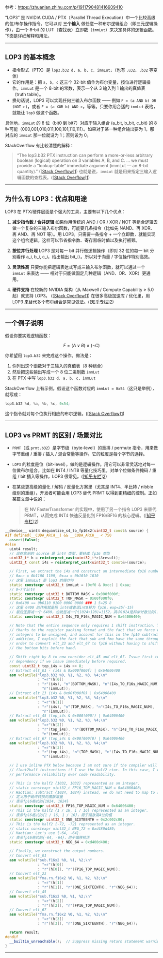 参考：https://zhuanlan.zhihu.com/p/1911790481416909410

“LOP3” 是 NVIDIA CUDA / PTX（Parallel Thread Execution）中一个比较高级的位/布尔操作指令。它可以对 **三个输入** 做任意一种布尔逻辑组合（即三元逻辑操作），由一个 8-bit 的 LUT（查找表）立即数（`immLut`）来决定具体的逻辑函数。下面是详细解释和用法。

---

## LOP3 的基本概念

* 指令形式（PTX）是 `lop3.b32 d, a, b, c, immLut;`（也有 `.u32`、`.b32` 等变体）
* 它的作用是：把 `a, b, c` 这三个 32-bit 值作为布尔变量，按位进行逻辑操作。`immLut` 是一个 8-bit 的常数，表示一个从 3 输入到 1 输出的真值表（truth table）。
* 换句话说，LOP3 可以实现任何三输入布尔函数 —— 例如 `F = (a AND b) OR (NOT c)`，或者 `F = (a XOR b) AND c`，等等。只要你用合适的 `immLut` 表格，就能让 `lop3` 做这个函数。

具体地，`immLut` 的 8 位（bit0 到 bit7）对应于输入组合 (a\_bit, b\_bit, c\_bit) 的 8 种可能（000,001,010,011,100,101,110,111）。如果对于某一种组合输出要为 1，那对应的 `immLut` 那一位就设为 1；否则设为 0。

StackOverflow 有比较清楚的解释：

> “The lop3.b32 PTX instruction can perform a more-or-less arbitrary boolean (logical) operation on 3 variables A, B, and C. … we must provide a “lookup-table” immediate argument (immLut — an 8-bit quantity).” ([[Stack Overflow](https://stackoverflow.com/questions/37149662/how-to-write-lop3-based-instructions-for-maxwell-and-up-nvidia-architecture?utm_source=chatgpt.com)][1])
> 也就是说，`immLut` 就是用来指定三输入逻辑函数的查找表。([[Stack Overflow](https://stackoverflow.com/questions/37149662/how-to-write-lop3-based-instructions-for-maxwell-and-up-nvidia-architecture?utm_source=chatgpt.com)][1])

---

## 为什么有 LOP3：优点和用途

LOP3 在 PTX/硬件层面是个强大的工具，主要有以下几个优点：

1. **减少指令数 / 合并逻辑**
   如果你用传统的 AND / OR / XOR / NOT 等组合逻辑去做一个复杂的三输入布尔函数，可能要几条指令（比如先 NAND、再 XOR、再 AND、再 NOT 等）。用 LOP3，只需要一条指令 + 一个立即数，就能实现这个组合逻辑。这样可以节省指令数、寄存器临时值以及执行瓶颈。

2. **按位并行处理**
   LOP3 是对每一 bit 并行做逻辑操作（即对 32 位的每一 bit 分别看作 a\_i, b\_i, c\_i，给出输出 bit\_i）。所以对于向量 / 字位操作特别高效。

3. **灵活性高**
   只要你能把逻辑表达式写成三输入布尔函数，就可以通过一个 `immLut` 来表达 —— 相对于只能做固定几种逻辑（AND、OR、XOR）更通用。

4. **硬件支持**
   在较新的 NVIDIA 架构（从 Maxwell / Compute Capability ≥ 5.0 起）就支持 LOP3。 ([[Stack Overflow](https://stackoverflow.com/questions/37149662/how-to-write-lop3-based-instructions-for-maxwell-and-up-nvidia-architecture?utm_source=chatgpt.com)][1])
   在很多高级加速库 / 优化里，用 LOP3 来替代多个布尔组合是常见做法。([[知乎专栏](https://zhuanlan.zhihu.com/p/657073857?utm_source=chatgpt.com)][2])

---

## 一个例子说明

假设你要实现逻辑函数：

$$
F = (A \lor B) \land (\lnot C)
$$

你希望用 `lop3.b32` 来完成这个操作。做法是：

1. 你列出这个函数对于三输入的真值表（8 种组合）
2. 然后把这些输出写成一个 8 位二进制数 `immLut`
3. 在 PTX 中写 `lop3.b32 d, a, b, c, immLut`

StackOverflow 上有示例，假设这个函数对应的 `immLut = 0x54`（这只是举例），就写成：

```asm
lop3.b32 %d, %a, %b, %c, 0x54;
```

这个指令就对每个位执行相应的布尔逻辑。([[Stack Overflow](https://stackoverflow.com/questions/37149662/how-to-write-lop3-based-instructions-for-maxwell-and-up-nvidia-architecture?utm_source=chatgpt.com)][1])

---

## LOP3 vs PRMT 的区别 / 场景对比

* `PRMT`（或 `prmt.b32`）是字节级（byte-level）的重排 / permute 指令，用来做字节重组 / 重排 / 插入 / 混合常量等操作。它的粒度是每个字节的选择。
* `LOP3` 的粒度是位（bit-level），做的是逻辑操作。用它可以非常灵活地对每一位做布尔组合。比如在 INT4 / INT8 等量化技巧里，对单个位做条件掩码 / 重组 / bit 插入等操作，LOP3 很常见。([[知乎专栏](https://zhuanlan.zhihu.com/p/657073857?utm_source=chatgpt.com)][2])
* 在某些更高级的量化 / 解码 / 反量化方案里（尤其是 INT4、半比特 / nibble 级别的重组），开发者可能会用 LOP3 替代 PRMT 以得到更精细的控制。正如某篇文章中说的：

  > 在 NV FasterTransformer 的实现中，使用了另一个指令 LOP3 来替代 PRMT，从而完成 INT4 快速反量化到 FP16/BF16 的核心逻辑。([[知乎专栏](https://zhuanlan.zhihu.com/p/657073857?utm_source=chatgpt.com)][2])

``` cpp
__device__ uint4 dequantize_s4_to_fp16x2(uint32_t const& source) {
#if defined(__CUDA_ARCH__) && __CUDA_ARCH__ < 750
  assert(false);
#else
  uint4 result;
  // 现在拿到的 source 是 int4 类型，要转成 fp16 类型
  uint32_t* h = reinterpret_cast<uint32_t*>(&result);
  uint32_t const i4s = reinterpret_cast<uint32_t const&>(source);

  // First, we extract the i4s and construct an intermediate fp16 number.
  // 0xcc = 0b1100 1100, 0xaa = 0b1010 1010
  // 这里 immuLut 是 lop3 的操作符
  static constexpr uint32_t immLut = (0xf0 & 0xcc) | 0xaa;
  // 0~7个int4
  static constexpr uint32_t BOTTOM_MASK = 0x000f000f;
  static constexpr uint32_t TOP_MASK = 0x00f000f0;
  // 0x6400 == 0b0110 0100 0000 0000 ### 1 5=25 8
  // 这里 6400 的作用就是把 int4或者说int8转为 fp16，exp=25(-15)
  // 最后还要减一个 6480，也就是减一个(1024+128)=1152，其中1024是科学计数法的1.0中的1，128是int转uint时多加的。
  static constexpr uint32_t I4s_TO_F16s_MAGIC_NUM = 0x64006400;

  // Note that the entire sequence only requires 1 shift instruction. This is
  // thanks to the register packing format and the fact that we force our
  // integers to be unsigned, and account for this in the fp16 subtractions. In
  // addition, I exploit the fact that sub and fma have the same throughput in
  // order to convert elt_23 and elt_67 to fp16 without having to shift them to
  // the bottom bits before hand.

  // Shift right by 8 to now consider elt_45 and elt_67. Issue first to hide RAW
  // dependency if we issue immediately before required.
  const uint32_t top_i4s = i4s >> 8;
  // Extract elt_01 - (i4s & 0x000f000f) | 0x64006400
  asm volatile("lop3.b32 %0, %1, %2, %3, %4;\n"
               : "=r"(h[0])
               : "r"(i4s), "n"(BOTTOM_MASK), "n"(I4s_TO_F16s_MAGIC_NUM),
                 "n"(immLut));
  // Extract elt_23 (i4s & 0x00f000f0) | 0x64006400
  asm volatile("lop3.b32 %0, %1, %2, %3, %4;\n"
               : "=r"(h[1])
               : "r"(i4s), "n"(TOP_MASK), "n"(I4s_TO_F16s_MAGIC_NUM),
                 "n"(immLut));
  // Extract elt_45 (top_i4s & 0x000f000f) | 0x64006400
  asm volatile("lop3.b32 %0, %1, %2, %3, %4;\n"
               : "=r"(h[2])
               : "r"(top_i4s), "n"(BOTTOM_MASK), "n"(I4s_TO_F16s_MAGIC_NUM),
                 "n"(immLut));
  // Extract elt_67 (top_i4s & 0x00f000f0) | 0x64006400
  asm volatile("lop3.b32 %0, %1, %2, %3, %4;\n"
               : "=r"(h[3])
               : "r"(top_i4s), "n"(TOP_MASK), "n"(I4s_TO_F16s_MAGIC_NUM),
                 "n"(immLut));

  // I use inline PTX below because I am not sure if the compiler will emit
  // float2half instructions if I use the half2 ctor. In this case, I chose
  // performance reliability over code readability.

  // This is the half2 {1032, 1032} represented as an integer.
  // static constexpr uint32_t FP16_TOP_MAGIC_NUM = 0x64086408;
  // Haotian: subtract {1024, 1024} instead, we do not need to map to [-8, 7]
  // 定义用于最终转换的魔数常量
  // 表示fp16格式的{1024, 1024}
  static constexpr uint32_t FP16_TOP_MAGIC_NUM = 0x64006400;
  // This is the half2 {1 / 16, 1 / 16} represented as an integer.
  // 表示fp16格式的{1 / 16, 1 / 16}，用于缩放高4位的值
  static constexpr uint32_t ONE_SIXTEENTH = 0x2c002c00;
  // This is the half2 {-72, -72} represented as an integer.
  // static constexpr uint32_t NEG_72 = 0xd480d480;
  // Haotian: Let's use {-64, -64}.
  // 表示fp16格式的{-64, -64}，用于偏移校正
  static constexpr uint32_t NEG_64 = 0xd400d400;

  // Finally, we construct the output numbers.
  // Convert elt_01
  asm volatile("sub.f16x2 %0, %1, %2;\n"
               : "=r"(h[0])
               : "r"(h[0]), "r"(FP16_TOP_MAGIC_NUM));
  // Convert elt_23
  asm volatile("fma.rn.f16x2 %0, %1, %2, %3;\n"
               : "=r"(h[1])
               : "r"(h[1]), "r"(ONE_SIXTEENTH), "r"(NEG_64));
  // Convert elt_45
  asm volatile("sub.f16x2 %0, %1, %2;\n"
               : "=r"(h[2])
               : "r"(h[2]), "r"(FP16_TOP_MAGIC_NUM));
  // Convert elt_67
  asm volatile("fma.rn.f16x2 %0, %1, %2, %3;\n"
               : "=r"(h[3])
               : "r"(h[3]), "r"(ONE_SIXTEENTH), "r"(NEG_64));

  return result;
#endif
  __builtin_unreachable();  // Suppress missing return statement warning
}
```

---

[1]: https://stackoverflow.com/questions/37149662/how-to-write-lop3-based-instructions-for-maxwell-and-up-nvidia-architecture?utm_source=chatgpt.com "cuda - How to write LOP3 based instructions for Maxwell and up NVIDIA ..."
[2]: https://zhuanlan.zhihu.com/p/657073857?utm_source=chatgpt.com "[LLM推理优化] WINT8/4-(03): LOP3指令详解及INT4转FP16 ..."